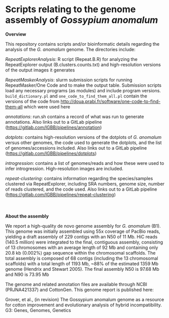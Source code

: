 # Scripts relating to the genome assembly of _Gossypium anomalum_

**Overview**

This repository contains scripts and/or bioinformatic details regarding the analysis of the _G. anomalum_ genome. The directories include:

_RepeatExplorerAnalysis_: R script (Repeat.B.R) for analyzing the RepeatExplorer output (B.clusters.counts.txt) and high-resolution versions of the output images it generates

_RepeatMaskerAnalysis_: slurm submission scripts for running RepeatMasker/One Code and to make the output table. Submission scripts load any necessary programs (as modules) and include program versions. `build_dictionary.pl` and `one_code_to_find_them_all.pl` contain the versions of the code from http://doua.prabi.fr/software/one-code-to-find-them-all which were used here

_annotations_: run.sh contains a record of what was run to generate annotations. Also links out to a GitLab pipeline (https://gitlab.com/IGBB/pipelines/annotation)

_dotplots_: contains high-resolution versions of the dotplots of _G. anomalum_ versus other genomes, the code used to generate the dotplots, and the list of genomes/accessions included. Also links out to a GitLab pipeline (https://gitlab.com/IGBB/pipelines/dotplots)

_introgression_: contains a list of genomes/reads and how these were used to infer introgression. High-resolution images are included.

_repeat-clustering_: contains information regarding the species/samples clustered via RepeatExplorer, including SRA numbers, genome size, number of reads clustered, and the code used. Also links out to a GitLab pipeline (https://gitlab.com/IGBB/pipelines/repeat-clustering)
\
\
\
\
**About the assembly**

We report a high-quality de novo genome assembly for _G. anomalum_ (B1). This genome was initially assembled using 55x coverage of PacBio reads, yielding a draft assembly of 229 contigs with an N50 of 11 Mb. HiC reads (140.5 million) were integrated to the final, contiguous assembly, consisting of 13 chromosomes with an average length of 92 Mb and containing only 20.8 kb (0.002%) gap sequence within the chromosomal scaffolds. The total assembly is composed of 68 contigs (including the 13 chromosomal scaffolds) with a total length of 1193 Mb, ~88% of the estimated 1359 Mb genome (Hendrix and Stewart 2005). The final assembly N50 is 97.68 Mb and N90 is 73.95 Mb

The genome and related annotation files are available through NCBI (PRJNA421337) and CottonGen. This genome report is published here:

Grover, et al., (in revision) The Gossypium anomalum genome as a resource for cotton improvement and evolutionary analysis of hybrid incompatibility. G3: Genes, Genomes, Genetics 
